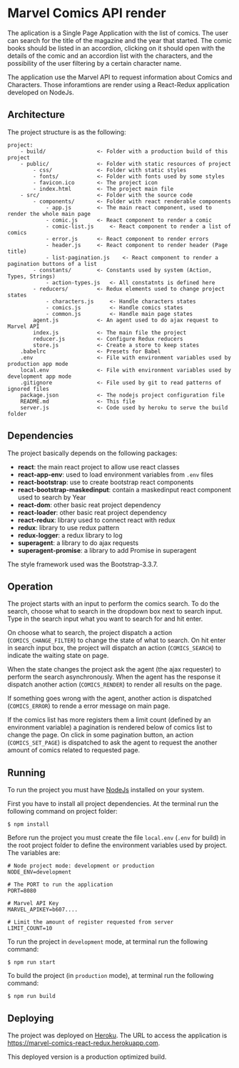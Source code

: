 Marvel Comics API render 
========================

The aplication is a Single Page Application with the list of comics. The user can search for the title 
of the magazine and the year that started. The comic books should be listed in an accordion, clicking 
on it should open with the details of the comic and an accordion list with the characters, and the 
possibility of the user filtering by a certain character name.

The application use the Marvel API to request information about Comics and Characters. Those inforamtions 
are render using a React-Redux application developed on NodeJs.

Architecture
------------

The project structure is as the following:

```text
project:
    - build/                <- Folder with a production build of this project
    - public/               <- Folder with static resources of project
        - css/              <- Folder with static styles
        - fonts/            <- Folder with fonts used by some styles
        - favicon.ico       <- The project icon
        - index.html        <- The project main file
    - src/                  <- Folder with the source code 
        - components/       <- Folder with react renderable components
            - app.js        <- The main react component, used to render the whole main page
            - comic.js      <- React component to render a comic 
            - comic-list.js     <- React component to render a list of comics
            - error.js      <- React component to render errors 
            - header.js     <- React component to render header (Page title)
            - list-pagination.js    <- React component to render a pagination buttons of a list
        - constants/        <- Constants used by system (Action, Types, Strings)
            - action-types.js   <- All constatnts is defined here
        - reducers/         <- Redux elements used to change project states
            - characters.js     <- Handle characters states
            - comics.js         <- Handle comics states
            - common.js         <- Handle main page states
        agent.js            <- An agent used to do ajax request to Marvel API
        index.js            <- The main file the project
        reducer.js          <- Configure Redux reducers
        store.js            <- Create a store to keep states
    .babelrc                <- Presets for Babel 
    .env                    <- File with environment variables used by production app mode
    local.env               <- File with environment variables used by development app mode
    .gitignore              <- File used by git to read patterns of ignored files
    package.json            <- The nodejs project configuration file
    README.md               <- This file
    server.js               <- Code used by heroku to serve the build folder 
```

Dependencies
------------

The project basically depends on the following packages:

* **react**: the main react project to allow use react classes
* **react-app-env**: used to load environment variables from `.env` files 
* **react-bootstrap**: use to create bootstrap react components 
* **react-bootstrap-maskedinput**: contain a maskedinput react component used to search by Year
* **react-dom**: other basic reat project dependency
* **react-loader**: other basic reat project dependency
* **react-redux**: library used to connect react with redux
* **redux**: library to use redux pattern
* **redux-logger**: a redux library to log
* **superagent**: a library to do ajax requests 
* **superagent-promise**: a library to add Promise in superagent

The style framework used was the Bootstrap-3.3.7. 

Operation
---------

The project starts with an input to perform the comics search. To do the search, choose what to search in the dropdown 
box next to search input. Type in the search input what you want to search for and hit enter.

On choose what to search, the project dispatch a action (`COMICS_CHANGE_FILTER`) to change the state of what to search. 
On hit enter in search input box, the project will dispatch an action (`COMICS_SEARCH`) to indicate the waiting state 
on page. 

When the state changes the project ask the agent (the ajax requester) to perform the search asynchronously. 
When the agent has the response it dispatch another action (`COMICS_RENDER`) to render all results on the page.

If something goes wrong with the agent, another action is dispatched (`COMICS_ERROR`) to rende a error message on main 
page.

If the comics list has more registers them a limit count (defined by an environment variable) a pagination is rendered
below of comics list to change the page. On click in some pagination button, an action (`COMICS_SET_PAGE`) is dispatched 
to ask the agent to request the another amount of comics related to requested page.    

Running
-------

To run the project you must have [NodeJs](https://nodejs.org) installed on your system.  

First you have to install all project dependencies. At the terminal run the following command on project folder:

```commandline 
$ npm install
``` 

Before run the project you must create the file `local.env` (`.env` for build) in the root project folder to define the 
environment variables used by project. The variables are:

```commandline
# Node project mode: development or production
NODE_ENV=development  

# The PORT to run the application
PORT=8080

# Marvel API Key
MARVEL_APIKEY=b607....

# Limit the amount of register requested from server
LIMIT_COUNT=10
```    

To run the project in `development` mode, at terminal run the following command:

```commandline 
$ npm run start
``` 

To build the project (in `production` mode), at terminal run the following command:

```commandline 
$ npm run build
``` 

Deploying
---------

The project was deployed on [Heroku](https://www.heroku.com/). The URL to access the application is 
<https://marvel-comics-react-redux.herokuapp.com>.

This deployed version is a production optimized build.
